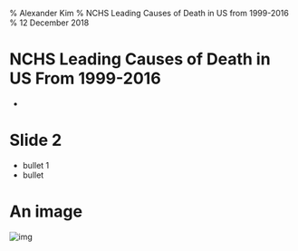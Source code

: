 % Alexander Kim
% NCHS Leading Causes of Death in US from 1999-2016
% 12 December 2018


# NCHS Leading Causes of Death in US From 1999-2016

-  



# Slide 2
- bullet 1
- bullet

# An image
![img](https://m.media-amazon.com/images/M/MV5BOWIyOGJiYWMtM2FlYS00OThhLThiZTQtMGE2NjEzM2Y4ZmE0XkEyXkFqcGdeQXVyMjgzNDgyNTE@._V1_UY268_CR147,0,182,268_AL_.jpg)